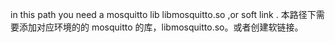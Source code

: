 in this path  you need a mosquitto lib libmosquitto.so ,or soft link .
本路径下需要添加对应环境的的 mosquitto 的库，libmosquitto.so。或者创建软链接。
